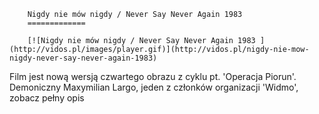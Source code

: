 
        Nigdy nie mów nigdy / Never Say Never Again 1983 
        =============
        
        [![Nigdy nie mów nigdy / Never Say Never Again 1983 ](http://vidos.pl/images/player.gif)](http://vidos.pl/nigdy-nie-mow-nigdy-never-say-never-again-1983)
        
        
 Film jest nową wersją czwartego obrazu z cyklu pt. 'Operacja Piorun'. Demoniczny Maxymilian Largo, jeden z członków organizacji 'Widmo', zobacz pełny opis
    